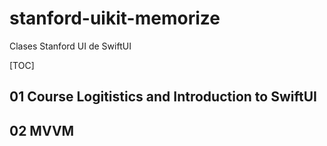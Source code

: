 # stanford-uikit-memorize
 Clases Stanford UI de SwiftUI

[TOC]

## 01 Course Logitistics and Introduction to SwiftUI

## 02 MVVM

